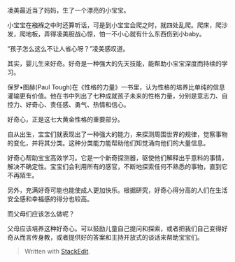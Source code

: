 
凌美最近当了妈妈，生了一个漂亮的小宝宝。

小宝宝在襁褓之中时还算听话，可是到小宝宝会爬之时，就四处乱爬。爬床，爬沙发，爬地板，弄得凌美胆战心惊，怕一不小心就有什么东西伤到小baby。

“孩子怎么这么不让人省心呀？”凌美感叹道。

其实，婴儿生来好奇。好奇是一种强大的先天技能，能帮助小宝宝深度而持续的学习。

保罗•图赫(Paul Tough)在《性格的力量》一书里，认为性格的培养比单纯的信息灌输更有价值。他在书中列出了七种成就孩子未来的性格力量，分别是意志力、自控力、好奇心、责任感、勇气、热情和信心。

好奇心，正是这七大黄金性格的重要部分。

自从出生，宝宝们就表现出了一种强大的能力，来探测周围世界的规律，觉察事物的变化，并将其分类。这种分类能力能帮助他们知觉涌向他们的大量信息。

好奇心帮助宝宝高效学习。它是一个新奇探测器，驱使他们解释出乎意料的事情，解决不确定性。宝宝们会利用所有的感官，不断地探索任何不熟悉的事物，直到它不再陌生。

另外，充满好奇可能也能使成人更加快乐。根据研究，好奇心得分高的人们在生活安全感和幸福感的得分也较高。

而父母们应该怎么做呢？

父母应该培养这种好奇心。可以鼓励儿童自己提问和探索，或者把我们自己变得好奇从而言传身教，或者提供好的答案和主持开放式的谈话来帮助宝宝们。


> Written with [StackEdit](https://stackedit.io/).
<!--stackedit_data:
eyJoaXN0b3J5IjpbLTE0NzU4MzM3ODNdfQ==
-->